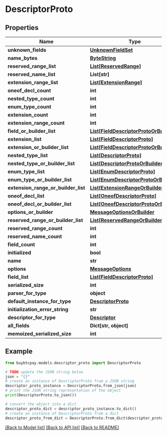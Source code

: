 # DescriptorProto


## Properties

Name | Type | Description | Notes
------------ | ------------- | ------------- | -------------
**unknown_fields** | [**UnknownFieldSet**](UnknownFieldSet.md) |  | [optional] 
**name_bytes** | [**ByteString**](ByteString.md) |  | [optional] 
**reserved_range_list** | [**List[ReservedRange]**](ReservedRange.md) |  | [optional] 
**reserved_name_list** | **List[str]** |  | [optional] 
**extension_range_list** | [**List[ExtensionRange]**](ExtensionRange.md) |  | [optional] 
**oneof_decl_count** | **int** |  | [optional] 
**nested_type_count** | **int** |  | [optional] 
**enum_type_count** | **int** |  | [optional] 
**extension_count** | **int** |  | [optional] 
**extension_range_count** | **int** |  | [optional] 
**field_or_builder_list** | [**List[FieldDescriptorProtoOrBuilder]**](FieldDescriptorProtoOrBuilder.md) |  | [optional] 
**extension_list** | [**List[FieldDescriptorProto]**](FieldDescriptorProto.md) |  | [optional] 
**extension_or_builder_list** | [**List[FieldDescriptorProtoOrBuilder]**](FieldDescriptorProtoOrBuilder.md) |  | [optional] 
**nested_type_list** | [**List[DescriptorProto]**](DescriptorProto.md) |  | [optional] 
**nested_type_or_builder_list** | [**List[DescriptorProtoOrBuilder]**](DescriptorProtoOrBuilder.md) |  | [optional] 
**enum_type_list** | [**List[EnumDescriptorProto]**](EnumDescriptorProto.md) |  | [optional] 
**enum_type_or_builder_list** | [**List[EnumDescriptorProtoOrBuilder]**](EnumDescriptorProtoOrBuilder.md) |  | [optional] 
**extension_range_or_builder_list** | [**List[ExtensionRangeOrBuilder]**](ExtensionRangeOrBuilder.md) |  | [optional] 
**oneof_decl_list** | [**List[OneofDescriptorProto]**](OneofDescriptorProto.md) |  | [optional] 
**oneof_decl_or_builder_list** | [**List[OneofDescriptorProtoOrBuilder]**](OneofDescriptorProtoOrBuilder.md) |  | [optional] 
**options_or_builder** | [**MessageOptionsOrBuilder**](MessageOptionsOrBuilder.md) |  | [optional] 
**reserved_range_or_builder_list** | [**List[ReservedRangeOrBuilder]**](ReservedRangeOrBuilder.md) |  | [optional] 
**reserved_range_count** | **int** |  | [optional] 
**reserved_name_count** | **int** |  | [optional] 
**field_count** | **int** |  | [optional] 
**initialized** | **bool** |  | [optional] 
**name** | **str** |  | [optional] 
**options** | [**MessageOptions**](MessageOptions.md) |  | [optional] 
**field_list** | [**List[FieldDescriptorProto]**](FieldDescriptorProto.md) |  | [optional] 
**serialized_size** | **int** |  | [optional] 
**parser_for_type** | **object** |  | [optional] 
**default_instance_for_type** | [**DescriptorProto**](DescriptorProto.md) |  | [optional] 
**initialization_error_string** | **str** |  | [optional] 
**descriptor_for_type** | [**Descriptor**](Descriptor.md) |  | [optional] 
**all_fields** | **Dict[str, object]** |  | [optional] 
**memoized_serialized_size** | **int** |  | [optional] 

## Example

```python
from buybtcpay.models.descriptor_proto import DescriptorProto

# TODO update the JSON string below
json = "{}"
# create an instance of DescriptorProto from a JSON string
descriptor_proto_instance = DescriptorProto.from_json(json)
# print the JSON string representation of the object
print(DescriptorProto.to_json())

# convert the object into a dict
descriptor_proto_dict = descriptor_proto_instance.to_dict()
# create an instance of DescriptorProto from a dict
descriptor_proto_from_dict = DescriptorProto.from_dict(descriptor_proto_dict)
```
[[Back to Model list]](../README.md#documentation-for-models) [[Back to API list]](../README.md#documentation-for-api-endpoints) [[Back to README]](../README.md)



